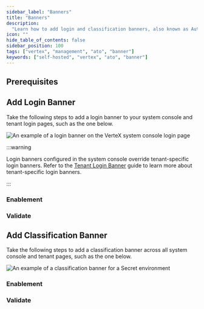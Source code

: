 ```yaml
---
sidebar_label: "Banners"
title: "Banners"
description:
  "Learn how to add login and classification banners, also known as Authority to Operate (ATO) banners, in VerteX."
icon: ""
hide_table_of_contents: false
sidebar_position: 100
tags: ["vertex", "management", "ato", "banner"]
keywords: ["self-hosted", "vertex", "ato", "banner"]
---
```


<PartialsComponent category="self-hosted" name="login-banner-intro" edition="VerteX" official="Palette VerteX" />

## Prerequisites

<PartialsComponent category="self-hosted" name="login-banner-prerequisites" edition="VerteX" />

## Add Login Banner

Take the following steps to add a login banner to your system console and tenant login pages, such as the one below.

![An example of a login banner on the VerteX system console login page](/vertex_system-management_login-banner_login-banner.webp)

:::warning

Login banners configured in the system console override tenant-specific login banners. Refer to the
[Tenant Login Banner](../../tenant-settings/login-banner.md) guide to learn more about tenant-specific login banners.

:::

### Enablement

<PartialsComponent category="self-hosted" name="login-banner-setup-login" edition="VerteX" />

### Validate

<PartialsComponent category="self-hosted" name="login-banner-validate-login" edition="VerteX" />

## Add Classification Banner

Take the following steps to add a classification banner across all system console and tenant pages, such as the one below.

![An example of a classification banner for a Secret environment](/vertex_system-management_login-banner_classification-banner.webp)

### Enablement

<PartialsComponent category="self-hosted" name="login-banner-setup-classification" edition="VerteX" />

### Validate

<PartialsComponent category="self-hosted" name="login-banner-validate-classification" edition="VerteX" />
